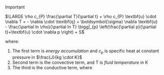 >[!important]
>$\LARGE \rho c_{P} \frac{\partial T}{\partial t} + \rho c_{P} \textbf{u} \cdot \nabla T = - \nabla \cdot \textbf{q} + \boldsymbol{\sigma} \nabla \textbf{u} - \frac{\partial ln \rho}{\partial ln T} \bigg|_{p} \left(\frac{\partial p}{\partial t}+\textbf{u} \cdot \nabla p \right) + S$

where:
1. The first term is *energy accumulation* and $c_{p}$ is specific heat at constant pressure in $\frac{J}{kg \cdot K}$
2. Second term is the convective term, and T is *fluid temperature* in K
3. The third is the conductive term, where 








